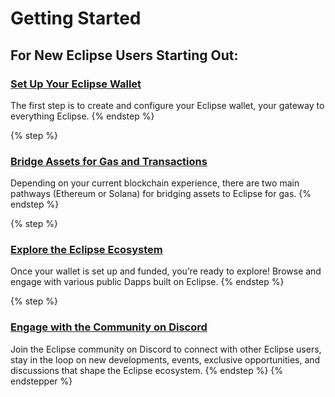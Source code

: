# Getting Started

## For New Eclipse Users Starting Out:

### [Set Up Your Eclipse Wallet](users/getting-started/1.-set-up-your-eclipse-wallet.md)

The first step is to create and configure your Eclipse wallet, your gateway to everything Eclipse.
{% endstep %}

{% step %}
### [Bridge Assets for Gas and Transactions](users/getting-started/2.-bridge-assets-for-gas-and-transactions.md)

Depending on your current blockchain experience, there are two main pathways (Ethereum or Solana) for bridging assets to Eclipse for gas.
{% endstep %}

{% step %}
### [Explore the Eclipse Ecosystem](users/getting-started/3.-explore-the-eclipse-ecosystem.md)

Once your wallet is set up and funded, you’re ready to explore! Browse and engage with various public Dapps built on Eclipse.&#x20;
{% endstep %}

{% step %}
### [Engage with the Community on Discord](users/getting-started/4.-engage-with-the-community-on-discord.md)

Join the Eclipse community on Discord to connect with other Eclipse users, stay in the loop on new developments, events, exclusive opportunities, and discussions that shape the Eclipse ecosystem.
{% endstep %}
{% endstepper %}
